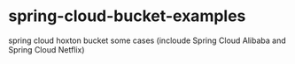 # spring-cloud-bucket-examples
spring cloud hoxton bucket some cases (incloude Spring Cloud Alibaba and Spring Cloud Netflix)
